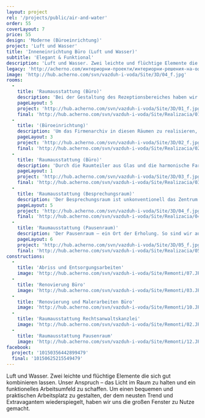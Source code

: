 ```yaml
---
layout: project
rel: '/projects/public/air-and-water'
order: 55
coverLayout: 7
price: 55
design: 'Moderne (Büroeinrichtung)'
project: 'Luft und Wasser'
title: 'Inneneinrichtung Büro (Luft und Wasser)'
subtitle: 'Elegant & Funktional'
description: 'Luft und Wasser. Zwei leichte und flüchtige Elemente die sich gut kombinieren lassen. Unser Anspruch – das Licht im Raum zu halten und ein funktionelles Arbeitsumfeld zu schaffen. Um einen bequemen und praktischen Arbeitsplatz zu gestalten, der dem neusten Trend und Extravagantem wiederspiegelt, haben wir uns die großen Fenster zu Nutze gemacht. '
legacy: 'http://acherno.com/интериорни-проекти/интериорни-решения-на-офиси/въздух-и-вода/интериорен-проект.html'
image: 'http://hub.acherno.com/svn/vazduh-i-voda/Site/3D/04_f.jpg'
rooms:
  -
    title: 'Raumausstattung (Büro)'
    description: 'Bei der Gestaltung des Rezeptionsbereiches haben wir uns vom Rest des Büros inspirieren lassen – Eine elegante Kombination von grau und weiß. Um dem Raum Behaglichkeit zu verleihen, haben wir uns entschlossen, die Wände der Fensterseiten in einem weichen Ton zu halten.'
    pageLayout: 5
    project: 'http://hub.acherno.com/svn/vazduh-i-voda/Site/3D/01_f.jpg'
    final: 'http://hub.acherno.com/svn/vazduh-i-voda/Site/Realizacia/01.jpg'
  -
    title: '(Büroeinrichtung)'
    description: 'Um das Firmenarchiv in diesen Räumen zu realisieren, haben wir genügend Schränke, Regale und Ablagen eingebaut. Die Eleganz dieses Officebereichs wurde von uns mit Glas, PVC Möbeln und einer beruhigender Wandfarbe nochmals unterstrichen. Mit der Installation einer hochwertigen Multifunktionshängedecke ist das Meisterwerk vollbracht. Das Ergebnis ist eine perfekte Umsetzung der Vorstellungen unserer Auftraggeber – die Büroräume zeigen, dass durch unsere Arbeit Funktionalität und Eleganz Hand in Hand gehen können. '
    pageLayout: 3
    project: 'http://hub.acherno.com/svn/vazduh-i-voda/Site/3D/02_f.jpg'
    final: 'http://hub.acherno.com/svn/vazduh-i-voda/Site/Realizacia/02.jpg'
  -
    title: 'Raumausstattung (Büro)'
    description: 'Durch die Raumteiler aus Glas und die harmonische Farbgestaltung der Wände  haben wir eine ruhige Arbeitsatmosphäre geschaffen. Mit stillvollen Sonnenblenden und das Licht reflektierenden, weißen Glanzoberflächen haben wir den natürlichen Lichteinfall durch die großen Fenster effektvoll in Szene gesetzt. '
    pageLayout: 1
    project: 'http://hub.acherno.com/svn/vazduh-i-voda/Site/3D/03_f.jpg'
    final: 'http://hub.acherno.com/svn/vazduh-i-voda/Site/Realizacia/03.jpg'
  -
    title: 'Raumausstattung (Besprechungsraum)'
    description: 'Der Besprechungsraum ist unkonventionell das Zentrum aller Büros. So erfolgen die Mettings immer vor dem gesamten Personal und nie hinter verschlossenen Türen.'
    pageLayout: 5
    project: 'http://hub.acherno.com/svn/vazduh-i-voda/Site/3D/04_f.jpg'
    final: 'http://hub.acherno.com/svn/vazduh-i-voda/Site/Realizacia/04.jpg'
  -
    title: 'Raumausstattung (Pausenraum)'
    description: 'Der Pausenraum – ein Ort der Erholung. So sind wir auf die Idee, eines funktionalen Essbereichs gepaart mit einem gemütlichen Barbereichs gekommen. Der Gestaltung der anderen Räume entsprechend, haben wir auch hier, feinste weiße Sonnenblenden an den großflächigen Fenstern angebracht.'
    pageLayout: 6
    project: 'http://hub.acherno.com/svn/vazduh-i-voda/Site/3D/05_f.jpg'
    final: 'http://hub.acherno.com/svn/vazduh-i-voda/Site/Realizacia/05.jpg'
constructions:
  - 
    title: 'Abriss und Entsorgungsarbeiten'
    image: 'http://hub.acherno.com/svn/vazduh-i-voda/Site/Remonti/07.JPG'
  - 
    title: 'Renovierung Büro'
    image: 'http://hub.acherno.com/svn/vazduh-i-voda/Site/Remonti/03.JPG'
  - 
    title: 'Renovierung und Malerarbeiten Büro'
    image: 'http://hub.acherno.com/svn/vazduh-i-voda/Site/Remonti/10.JPG'
  - 
    title: 'Raumausstattung Rechtsanwaltskanzlei'
    image: 'http://hub.acherno.com/svn/vazduh-i-voda/Site/Remonti/02.JPG'
  - 
    title: 'Raumausstattung Pausenraum'
    image: 'http://hub.acherno.com/svn/vazduh-i-voda/Site/Remonti/12.JPG'
facebook:
  project: '10150356442899479'
  final: '10150625215549479'
---
```

Luft und Wasser. Zwei leichte und flüchtige Elemente die sich gut kombinieren lassen. Unser Anspruch – das Licht im Raum zu halten und ein funktionelles Arbeitsumfeld zu schaffen. Um einen bequemen und praktischen Arbeitsplatz zu gestalten, der dem neusten Trend und Extravagantem wiederspiegelt, haben wir uns die großen Fenster zu Nutze gemacht.